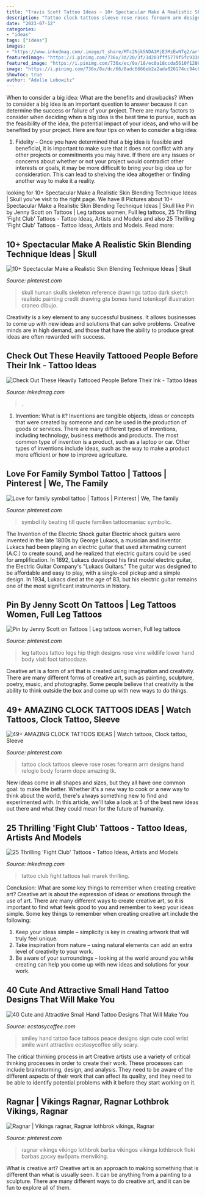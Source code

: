 ```yaml
---
title: "Travis Scott Tattoo Ideas ~ 10+ Spectacular Make A Realistic Skin Blending Technique Ideas"
description: "Tattoo clock tattoos sleeve rose roses forearm arm designs hand relogio body forarm dope amazing tk"
date: "2023-07-12"
categories:
- "ideas"
tags: ["ideas"]
images:
- "https://www.inkedmag.com/.image/t_share/MTc2Njk5NDA1MjE3MzEwNTg2/artist--marek-hali--tyler-durden-fight-club-tattoo_19193123938.jpg"
featuredImage: "https://i.pinimg.com/736x/3d/20/3f/3d203fff5779f5fc9338831a8bff063a--women-leg-tattoos-hip-tattoos.jpg"
featured_image: "https://i.pinimg.com/736x/ec/0a/18/ec0a18ccda5610f1286b5eb4b06c995d.jpg"
image: "https://i.pinimg.com/736x/8a/dc/66/8adc6666eb2a2ada026174cc94c80d62.jpg"
ShowToc: true
author: "Adelle Lubowitz"
---
```



When to consider a big idea: What are the benefits and drawbacks?
When to consider a big idea is an important question to answer because it can determine the success or failure of your project. There are many factors to consider when deciding when a big idea is the best time to pursue, such as the feasibility of the idea, the potential impact of your ideas, and who will be benefited by your project. Here are four tips on when to consider a big idea:
1. Fidelity – Once you have determined that a big idea is feasible and beneficial, it is important to make sure that it does not conflict with any other projects or commitments you may have. If there are any issues or concerns about whether or not your project would contradict other interests or goals, it may be more difficult to bring your big idea up for consideration. This can lead to shelving the idea altogether or finding another way to make it a reality.


	

		
looking for 10+ Spectacular Make a Realistic Skin Blending Technique Ideas | Skull you've visit to the right page. We have 8 Pictures about 10+ Spectacular Make a Realistic Skin Blending Technique Ideas | Skull like Pin by Jenny Scott on Tattoos | Leg tattoos women, Full leg tattoos, 25 Thrilling &#039;Fight Club&#039; Tattoos - Tattoo Ideas, Artists and Models and also 25 Thrilling &#039;Fight Club&#039; Tattoos - Tattoo Ideas, Artists and Models. Read more:
		
    
## 10+ Spectacular Make A Realistic Skin Blending Technique Ideas | Skull

<img loading=lazy src="https://i.pinimg.com/736x/8a/dc/66/8adc6666eb2a2ada026174cc94c80d62.jpg" onerror="this.onerror=null;this.src='https://tse2.mm.bing.net/th?id=OIP.lMqDFW7xbFNYkJJ9jMCjNQHaHa&amp;pid=15.1';" alt="10+ Spectacular Make a Realistic Skin Blending Technique Ideas | Skull">

_Source: pinterest.com_

>skull human skulls skeleton reference drawings tattoo dark sketch realistic painting credit drawing gta bones hand totenkopf illustration craneo dibujo. 

	

Creativity is a key element to any successful business. It allows businesses to come up with new ideas and solutions that can solve problems. Creative minds are in high demand, and those that have the ability to produce great ideas are often rewarded with success.

    
## Check Out These Heavily Tattooed People Before Their Ink - Tattoo Ideas

<img loading=lazy src="https://www.inkedmag.com/.image/t_share/MTYyMzIxMjQyMjUzMjQwMjIx/screen-shot-2019-02-28-at-103527-am.png" onerror="this.onerror=null;this.src='https://tse1.mm.bing.net/th?id=OIP.Pzt2j34XS-bLIu6DIoWubwHaHC&amp;pid=15.1';" alt="Check Out These Heavily Tattooed People Before Their Ink - Tattoo Ideas">

_Source: inkedmag.com_

>. 

	

1. Invention: What is it?
Inventions are tangible objects, ideas or concepts that were created by someone and can be used in the production of goods or services. There are many different types of inventions, including technology, business methods and products. The most common type of invention is a product, such as a laptop or car. Other types of inventions include ideas, such as the way to make a product more efficient or how to improve agriculture.

    
## Love For Family Symbol Tattoo | Tattoos | Pinterest | We, The Family

<img loading=lazy src="https://s-media-cache-ak0.pinimg.com/736x/59/8e/d1/598ed1d7b8a08e939339e6c1e2558343.jpg" onerror="this.onerror=null;this.src='https://tse1.mm.bing.net/th?id=OIP.LDZ4ZXuLsikyNnEgIbzkgAHaJ8&amp;pid=15.1';" alt="Love for family symbol tattoo | Tattoos | Pinterest | We, The family">

_Source: pinterest.com_

>symbol ily beating till quote familien tattoomaniac symbolic. 

	

The Invention of the Electric Shock guitar
Electric shock guitars were invented in the late 1800s by George Lukacs, a musician and inventor. Lukacs had been playing an electric guitar that used alternating current (A.C.) to create sound, and he realized that electric guitars could be used for amplification. In 1892, Lukacs developed his first model electric guitar, the Electric Guitar Company's "Lukacs Guitars." The guitar was designed to be affordable and easy to play, with a single-coil pickup and a simple design. In 1934, Lukacs died at the age of 83, but his electric guitar remains one of the most significant instruments in history.

    
## Pin By Jenny Scott On Tattoos | Leg Tattoos Women, Full Leg Tattoos

<img loading=lazy src="https://i.pinimg.com/736x/3d/20/3f/3d203fff5779f5fc9338831a8bff063a--women-leg-tattoos-hip-tattoos.jpg" onerror="this.onerror=null;this.src='https://tse2.mm.bing.net/th?id=OIP.iXMPqpZy9LJaIlCd-cyXjQHaJ4&amp;pid=15.1';" alt="Pin by Jenny Scott on Tattoos | Leg tattoos women, Full leg tattoos">

_Source: pinterest.com_

>leg tattoos tattoo legs hip thigh designs rose vine wildlife lower hand body visit foot tattoodaze. 

	

Creative art is a form of art that is created using imagination and creativity. There are many different forms of creative art, such as painting, sculpture, poetry, music, and photography. Some people believe that creativity is the ability to think outside the box and come up with new ways to do things.

    
## 49+ AMAZING CLOCK TATTOOS IDEAS | Watch Tattoos, Clock Tattoo, Sleeve

<img loading=lazy src="https://i.pinimg.com/736x/4c/49/cf/4c49cf62e5f2569a4cae75861b454e63.jpg" onerror="this.onerror=null;this.src='https://tse1.mm.bing.net/th?id=OIP.GwILNsVqZGTPaa4Eu2L05QHaOj&amp;pid=15.1';" alt="49+ AMAZING CLOCK TATTOOS IDEAS | Watch tattoos, Clock tattoo, Sleeve">

_Source: pinterest.com_

>tattoo clock tattoos sleeve rose roses forearm arm designs hand relogio body forarm dope amazing tk. 

	

New ideas come in all shapes and sizes, but they all have one common goal: to make life better. Whether it's a new way to cook or a new way to think about the world, there's always something new to find and experimented with. In this article, we'll take a look at 5 of the best new ideas out there and what they could mean for the future of humanity.

    
## 25 Thrilling &#039;Fight Club&#039; Tattoos - Tattoo Ideas, Artists And Models

<img loading=lazy src="https://www.inkedmag.com/.image/t_share/MTc2Njk5NDA1MjE3MzEwNTg2/artist--marek-hali--tyler-durden-fight-club-tattoo_19193123938.jpg" onerror="this.onerror=null;this.src='https://tse3.mm.bing.net/th?id=OIP.5q7qfY6lXrBb80jFv6EVGAHaGa&amp;pid=15.1';" alt="25 Thrilling &#039;Fight Club&#039; Tattoos - Tattoo Ideas, Artists and Models">

_Source: inkedmag.com_

>tattoo club fight tattoos hali marek thrilling. 

	

Conclusion: What are some key things to remember when creating creative art?
Creative art is about the expression of ideas or emotions through the use of art. There are many different ways to create creative art, so it is important to find what feels good to you and remember to keep your ideas simple. Some key things to remember when creating creative art include the following:
1. Keep your ideas simple – simplicity is key in creating artwork that will truly feel unique.
2. Take inspiration from nature – using natural elements can add an extra level of creativity to your work.
3. Be aware of your surroundings – looking at the world around you while creating can help you come up with new ideas and solutions for your work.

    
## 40 Cute And Attractive Small Hand Tattoo Designs That Will Make You

<img loading=lazy src="https://i0.wp.com/www.ecstasycoffee.com/wp-content/uploads/2016/09/A-smiley-face-tattoo-and-a-peace-symbol-tattoo..jpg" onerror="this.onerror=null;this.src='https://tse2.mm.bing.net/th?id=OIP.xe6g1JrmGRg3n5dtqQM3hAHaFj&amp;pid=15.1';" alt="40 Cute and Attractive Small Hand Tattoo Designs That Will Make You">

_Source: ecstasycoffee.com_

>smiley hand tattoo face tattoos peace designs sign cute cool wrist smile want attractive ecstasycoffee silly scary. 

	

The critical thinking process in art
Creative artists use a variety of critical thinking processes in order to create their work. These processes can include brainstorming, design, and analysis. They need to be aware of the different aspects of their work that can affect its quality, and they need to be able to identify potential problems with it before they start working on it.

    
## Ragnar | Vikings Ragnar, Ragnar Lothbrok Vikings, Ragnar

<img loading=lazy src="https://i.pinimg.com/736x/ec/0a/18/ec0a18ccda5610f1286b5eb4b06c995d.jpg" onerror="this.onerror=null;this.src='https://tse2.mm.bing.net/th?id=OIP.IzeGSnfnHMlBLg9OvroHOgHaIR&amp;pid=15.1';" alt="Ragnar | Vikings ragnar, Ragnar lothbrok vikings, Ragnar">

_Source: pinterest.com_

>ragnar vikings vikingo lothbrok barba vikingos vikinga lothbrook floki barbas доску выбрать menviking. 

	

What is creative art?
Creative art is an approach to making something that is different than what is usually seen. It can be anything from a painting to a sculpture. There are many different ways to do creative art, and it can be fun to explore all of them.

